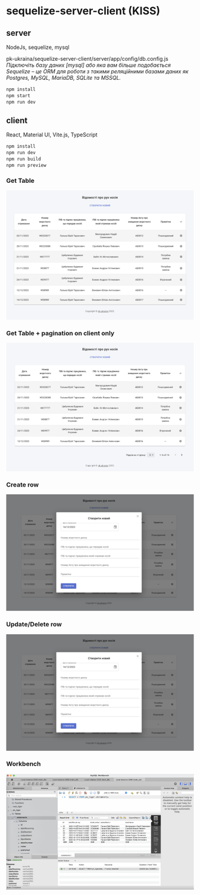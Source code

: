# sequelize-server-client (KISS)

## server

NodeJs, sequelize, mysql

pk-ukraina/sequelize-server-client/server/app/config/db.config.js
*Підключіть базу даних [mysql] або яка вам більше подобається*
*Sequelize – це ORM для роботи з такими реляційними базами даних як Postgres, MySQL, MariaDB, SQLite та MSSQL.*

```bash
npm install
npm start
npm run dev
```

## client

React, Material UI, Vite.js, TypeScript

```bash
npm install
npm run dev
npm run build
npm run preview
```

### Get Table

![Get Table](https://github.com/maxmax/pk-ukraina/raw/main/sequelize-server-client/docs/get.png)

### Get Table + pagination on client only

![Get Table](https://github.com/maxmax/pk-ukraina/raw/main/sequelize-server-client/docs/get-pagination.png)

### Create row

![Create row](https://github.com/maxmax/pk-ukraina/raw/main/sequelize-server-client/docs/create.png)

### Update/Delete row

![Update/Delete row](https://github.com/maxmax/pk-ukraina/raw/main/sequelize-server-client/docs/create.png)

### Workbench

![Workbench](https://github.com/maxmax/pk-ukraina/raw/main/sequelize-server-client/docs/workbench.png)